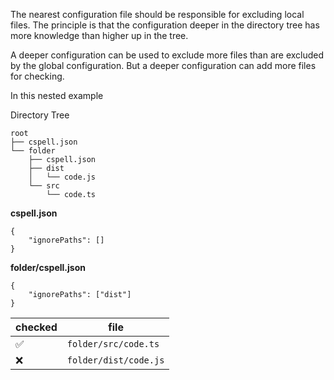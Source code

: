 The nearest configuration file should be responsible for excluding local files.
The principle is that the configuration deeper in the directory tree has
more knowledge than higher up in the tree.

A deeper configuration can be used to exclude more files than are excluded
by the global configuration. But a deeper configuration can add more files
for checking.

In this nested example

Directory Tree

```
root
├── cspell.json
└── folder
    ├── cspell.json
    ├── dist
    │   └── code.js
    └── src
        └── code.ts
```

**cspell.json**

```
{
    "ignorePaths": []
}
```

**folder/cspell.json**

```
{
    "ignorePaths": ["dist"]
}
```

| checked | file                  |
| ------- | --------------------- |
| ✅      | `folder/src/code.ts`  |
| ❌      | `folder/dist/code.js` |
